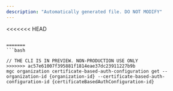 ```yaml
---
description: "Automatically generated file. DO NOT MODIFY"
---
```


<<<<<<< HEAD
```cli

=======
```bash

// THE CLI IS IN PREVIEW. NON-PRODUCTION USE ONLY
>>>>>>> ac57e61007f395881f1814eae37dc23911227b9b
mgc organization certificate-based-auth-configuration get --organization-id {organization-id} --certificate-based-auth-configuration-id {certificateBasedAuthConfiguration-id}

```